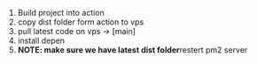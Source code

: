 1. Build project into action
2. copy dist folder form action to vps
3. pull latest code on vps -> [main]
4. install depen
5. **NOTE: make sure we have latest dist folder**restert pm2 server
